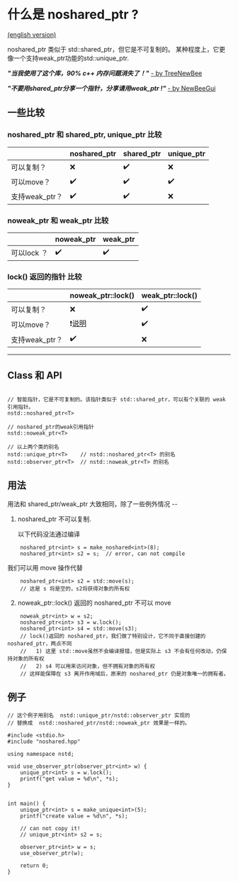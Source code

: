 什么是 noshared_ptr ?
=============

[(english version)](Readme.en-US.md)

noshared_ptr 类似于 std::shared_ptr，但它是不可复制的。
某种程度上，它更像一个支持weak_ptr功能的std::unique_ptr.

<b><i>"当我使用了这个库，90% c++ 内存问题消失了！"</i></b> <a href="https://github.com/xhawk18/noshared_ptr">- by TreeNewBee</a>

<b><i>"不要用shared_ptr分享一个指针，分享请用weak_ptr !"</i></b> <a href="https://github.com/xhawk18/noshared_ptr">- by NewBeeGui</a>

## 一些比较

### noshared_ptr 和 shared_ptr, unique_ptr 比较

|                | noshared_ptr       | shared_ptr         | unique_ptr         |
|----------------|--------------------|--------------------|--------------------|
| 可以复制？     | :x:                | :heavy_check_mark: | :x:                |
| 可以move？     | :heavy_check_mark: | :heavy_check_mark: | :heavy_check_mark: |
| 支持weak_ptr？ | :heavy_check_mark: | :heavy_check_mark: | :x:                |

### noweak_ptr 和 weak_ptr 比较

|             | noweak_ptr         | weak_ptr           |
|-------------|--------------------|--------------------|
| 可以lock ？ | :heavy_check_mark: | :heavy_check_mark: |

### lock() 返回的指针 比较

|                | noweak_ptr::lock()                        | weak_ptr::lock()   |
|----------------|-------------------------------------------|--------------------|
| 可以复制？     | :x:                                       | :heavy_check_mark: |
| 可以move？     | :exclamation:[说明](#noweak_ptr_lock) | :heavy_check_mark: |
| 支持weak_ptr？ | :heavy_check_mark:                        | :x:                |



------------

## Class 和 API

```

// 智能指针，它是不可复制的。该指针类似于 std::shared_ptr，可以有个关联的 weak引用指针。
nstd::noshared_ptr<T> 

// noshared_ptr的weak引用指针
nstd::noweak_ptr<T>

// 以上两个类的别名
nstd::unique_ptr<T>    // nstd::noshared_ptr<T> 的别名
nstd::observer_ptr<T>  // nstd::noweak_ptr<T> 的别名

```

## 用法

用法和 shared_ptr/weak_ptr 大致相同，除了一些例外情况 --

1. noshared_ptr 不可以复制.
   
   以下代码没法通过编译

```
    noshared_ptr<int> s = make_noshared<int>(8);
    noshared_ptr<int> s2 = s;  // error, can not compile
```

   我们可以用 move 操作代替

```
    noshared_ptr<int> s2 = std::move(s);
    // 这是 s 将是空的，s2将获得对象的所有权
```

2. <a id="noweak_ptr_lock">noweak_ptr::lock() 返回的 noshared_ptr 不可以 move</a>

```
    noweak_ptr<int> w = s2;
    noshared_ptr<int> s3 = w.lock();
    noshared_ptr<int> s4 = std::move(s3);
    // lock()返回的 noshared_ptr，我们做了特别设计，它不同于直接创建的 noshared_ptr，两点不同
    //   1) 这里 std::move虽然不会编译报错，但是实际上 s3 不会有任何改动，仍保持对象的所有权
    //   2) s4 可以用来访问对象，但不拥有对象的所有权
    // 这样能保障在 s3 离开作用域后，原来的 noshared_ptr 仍是对象唯一的拥有者。
```

## 例子

```
// 这个例子用别名  nstd::unique_ptr/nstd::observer_ptr 实现的
// 替换成  nstd::noshared_ptr/nstd::noweak_ptr 效果是一样的。

#include <stdio.h>
#include "noshared.hpp"

using namespace nstd;

void use_observer_ptr(observer_ptr<int> w) {
    unique_ptr<int> s = w.lock();
    printf("get value = %d\n", *s);
}


int main() {
    unique_ptr<int> s = make_unique<int>(5);
    printf("create value = %d\n", *s);

    // can not copy it!
    // unique_ptr<int> s2 = s;

    observer_ptr<int> w = s;
    use_observer_ptr(w);
    
    return 0;
}
```
